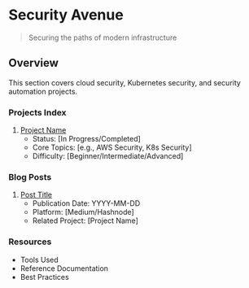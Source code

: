 # Security Avenue

> Securing the paths of modern infrastructure

## Overview
This section covers cloud security, Kubernetes security, and security automation projects.

### Projects Index
1. [Project Name](./link)
   - Status: [In Progress/Completed]
   - Core Topics: [e.g., AWS Security, K8s Security]
   - Difficulty: [Beginner/Intermediate/Advanced]

### Blog Posts
1. [Post Title](./link)
   - Publication Date: YYYY-MM-DD
   - Platform: [Medium/Hashnode]
   - Related Project: [Project Name]

### Resources
- Tools Used
- Reference Documentation
- Best Practices
